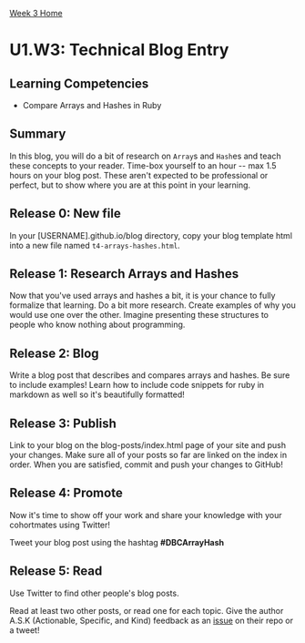 [Week 3 Home](./)

# U1.W3: Technical Blog Entry

## Learning Competencies
- Compare Arrays and Hashes in Ruby

## Summary
In this blog, you will do a bit of research on `Array`s and `Hash`es and teach these concepts to your reader. Time-box yourself to an hour -- max 1.5 hours on your blog post. These aren't expected to be professional or perfect, but to show where you are at this point in your learning.

## Release 0: New file
In your [USERNAME].github.io/blog directory, copy your blog template html into a new file named `t4-arrays-hashes.html`.

## Release 1: Research Arrays and Hashes
Now that you've used arrays and hashes a bit, it is your chance to fully formalize that learning. Do a bit more research. Create examples of why you would use one over the other. Imagine presenting these structures to people who know nothing about programming.

## Release 2: Blog
Write a blog post that describes and compares arrays and hashes. Be sure to include examples! Learn how to include code snippets for ruby in markdown as well so it's beautifully formatted!

## Release 3: Publish
Link to your blog on the blog-posts/index.html page of your site and push your changes. Make sure all of your posts so far are linked on the index in order. When you are satisfied, commit and push your changes to GitHub!

## Release 4: Promote
Now it's time to show off your work and share your knowledge with your cohortmates using Twitter!

Tweet your blog post using the hashtag **#DBCArrayHash**

## Release 5: Read
Use Twitter to find other people's blog posts.

Read at least two other posts, or read one for each topic. Give the author A.S.K (Actionable, Specific, and Kind) feedback as an [issue](https://github.com/Devbootcamp/phase-0-handbook/blob/master/coding-references/review.md) on their repo or a tweet!

